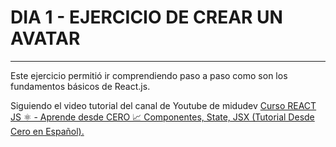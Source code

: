 # DIA 1 - EJERCICIO DE CREAR UN AVATAR
---

Este ejercicio permitió ir comprendiendo paso a paso como son los fundamentos básicos de React.js.

Siguiendo el video tutorial del canal de Youtube de midudev [Curso REACT JS ⚛️ - Aprende desde CERO 📈 Componentes, State, JSX (Tutorial Desde Cero en Español).](https://www.youtube.com/watch?v=T_j60n1zgu0&list=PLV8x_i1fqBw0B008sQn79YxCjkHJU84pC)